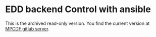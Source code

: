 EDD backend Control with ansible
================================

This is the archived read-only version. You find the current version at [MPCDF gitlab server](https://gitlab.mpcdf.mpg.de/mpifr-bdg/edd_provisioning).
